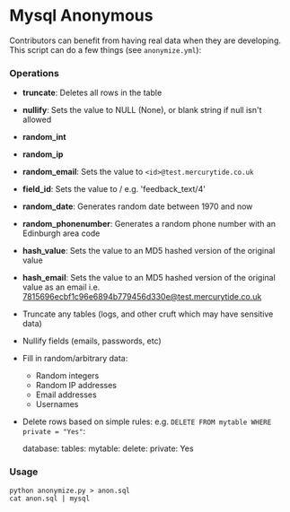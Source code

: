 # Mysql Anonymous

Contributors can benefit from having real data when they are
developing.  This script can do a few things (see `anonymize.yml`):

### Operations

* **truncate**: Deletes all rows in the table
* **nullify**: Sets the value to NULL (None), or blank string if null isn't allowed
* **random_int**
* **random_ip**
* **random_email**: Sets the value to `<id>@test.mercurytide.co.uk`
* **field_id**: Sets the value to <field>/<id> e.g. 'feedback_text/4'
* **random_date**: Generates random date between 1970 and now
* **random_phonenumber**: Generates a random phone number with an Edinburgh area code
* **hash_value**: Sets the value to an MD5 hashed version of the original value
* **hash_email**: Sets the value to an MD5 hashed version of the original value as an email i.e. 7815696ecbf1c96e6894b779456d330e@test.mercurytide.co.uk

* Truncate any tables (logs, and other cruft which may have sensitive data)
* Nullify fields (emails, passwords, etc)
* Fill in random/arbitrary data:
    * Random integers
    * Random IP addresses
    * Email addresses
    * Usernames
* Delete rows based on simple rules:  e.g.
  ``DELETE FROM mytable WHERE private = "Yes"``:

    database:
        tables:
            mytable:
                delete:
                    private: Yes

### Usage

    python anonymize.py > anon.sql
    cat anon.sql | mysql

